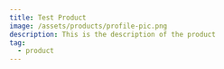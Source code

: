 ```yaml
---
title: Test Product
image: /assets/products/profile-pic.png
description: This is the description of the product
tag:
  - product
---
```

